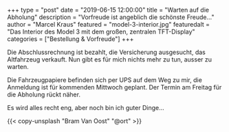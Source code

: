 +++
type = "post"
date = "2019-06-15 12:00:00"
title = "Warten auf die Abholung"
description = "Vorfreude ist angeblich die schönste Freude…"
author = "Marcel Kraus"
featured = "model-3-interior.jpg"
featuredalt = "Das Interior des Model 3 mit dem großen, zentralen TFT-Display"
categories = ["Bestellung & Vorfreude"]
+++

Die Abschlussrechnung ist bezahlt, die Versicherung ausgesucht, das Altfahrzeug verkauft. Nun gibt es für mich nichts mehr zu tun, ausser zu warten.

Die Fahrzeugpapiere befinden sich per UPS auf dem Weg zu mir, die Anmeldung ist für kommenden Mittwoch geplant. Der Termin am Freitag für die Abholung rückt näher.

Es wird alles recht eng, aber noch bin ich guter Dinge…

{{< copy-unsplash "Bram Van Oost" "@ort" >}}
